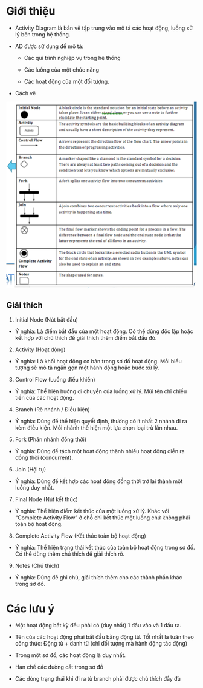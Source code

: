 # Giới thiệu
- Activity Diagram là bản vẽ tập trung vào mô tả các hoạt động, luồng xử lý bên trong hệ thống.

- AD được sử dụng để mô tả:
    - Các qui trình nghiệp vụ trong hệ thống
    
    - Các luồng của một chức năng
    
    - Các hoạt động của một đối tượng.

- Cách vẽ

![alt text](class_image/image.png)

## Giải thích

1. Initial Node (Nút bắt đầu)
- Ý nghĩa: Là điểm bắt đầu của một hoạt động. Có thể dùng độc lập hoặc kết hợp với chú thích để giải thích thêm điểm bắt đầu đó.

2. Activity (Hoạt động)
- Ý nghĩa: Là khối hoạt động cơ bản trong sơ đồ hoạt động. Mỗi biểu tượng sẽ mô tả ngắn gọn một hành động hoặc bước xử lý.

3. Control Flow (Luồng điều khiển)
- Ý nghĩa: Thể hiện hướng di chuyển của luồng xử lý. Mũi tên chỉ chiều tiến của các hoạt động.

4. Branch (Rẽ nhánh / Điều kiện)
- Ý nghĩa: Dùng để thể hiện quyết định, thường có ít nhất 2 nhánh đi ra kèm điều kiện. Mỗi nhánh thể hiện một lựa chọn loại trừ lẫn nhau.

5. Fork (Phân nhánh đồng thời)
- Ý nghĩa: Dùng để tách một hoạt động thành nhiều hoạt động diễn ra đồng thời (concurrent).

6. Join (Hội tụ)
- Ý nghĩa: Dùng để kết hợp các hoạt động đồng thời trở lại thành một luồng duy nhất.

7. Final Node (Nút kết thúc)
- Ý nghĩa: Thể hiện điểm kết thúc của một luồng xử lý. Khác với “Complete Activity Flow” ở chỗ chỉ kết thúc một luồng chứ không phải toàn bộ hoạt động.

8. Complete Activity Flow (Kết thúc toàn bộ hoạt động)
- Ý nghĩa: Thể hiện trạng thái kết thúc của toàn bộ hoạt động trong sơ đồ. Có thể dùng thêm chú thích để giải thích rõ.

9. Notes (Chú thích)
- Ý nghĩa: Dùng để ghi chú, giải thích thêm cho các thành phần khác trong sơ đồ.

# Các lưu ý
- Một hoạt động bất kỳ đều phải có (duy nhất) 1 đầu vào và 1 đầu ra.

- Tên của các hoạt động phải bắt đầu bằng động từ. Tốt nhất là tuân theo công thức: Động từ + danh từ (chỉ đối tượng mà hành động tác động)

- Trong một sơ đồ, các hoạt động là duy nhất.

- Hạn chế các đường cắt trong sơ đồ

- Các dòng trạng thái khi đi ra từ branch phải được chú thích đầy đủ
